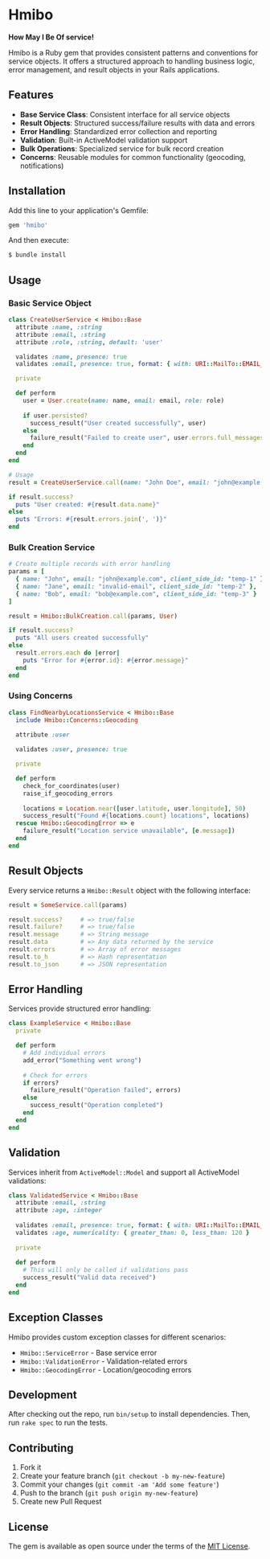# Hmibo

**How May I Be Of service!** 

Hmibo is a Ruby gem that provides consistent patterns and conventions for service objects. It offers a structured approach to handling business logic, error management, and result objects in your Rails applications.

## Features

- **Base Service Class**: Consistent interface for all service objects
- **Result Objects**: Structured success/failure results with data and errors
- **Error Handling**: Standardized error collection and reporting
- **Validation**: Built-in ActiveModel validation support
- **Bulk Operations**: Specialized service for bulk record creation
- **Concerns**: Reusable modules for common functionality (geocoding, notifications)

## Installation

Add this line to your application's Gemfile:

```ruby
gem 'hmibo'
```

And then execute:

```bash
$ bundle install
```

## Usage

### Basic Service Object

```ruby
class CreateUserService < Hmibo::Base
  attribute :name, :string
  attribute :email, :string
  attribute :role, :string, default: 'user'

  validates :name, presence: true
  validates :email, presence: true, format: { with: URI::MailTo::EMAIL_REGEXP }

  private

  def perform
    user = User.create(name: name, email: email, role: role)
    
    if user.persisted?
      success_result("User created successfully", user)
    else
      failure_result("Failed to create user", user.errors.full_messages)
    end
  end
end

# Usage
result = CreateUserService.call(name: "John Doe", email: "john@example.com")

if result.success?
  puts "User created: #{result.data.name}"
else
  puts "Errors: #{result.errors.join(', ')}"
end
```

### Bulk Creation Service

```ruby
# Create multiple records with error handling
params = [
  { name: "John", email: "john@example.com", client_side_id: "temp-1" },
  { name: "Jane", email: "invalid-email", client_side_id: "temp-2" },
  { name: "Bob", email: "bob@example.com", client_side_id: "temp-3" }
]

result = Hmibo::BulkCreation.call(params, User)

if result.success?
  puts "All users created successfully"
else
  result.errors.each do |error|
    puts "Error for #{error.id}: #{error.message}"
  end
end
```

### Using Concerns

```ruby
class FindNearbyLocationsService < Hmibo::Base
  include Hmibo::Concerns::Geocoding
  
  attribute :user

  validates :user, presence: true

  private

  def perform
    check_for_coordinates(user)
    raise_if_geocoding_errors
    
    locations = Location.near([user.latitude, user.longitude], 50)
    success_result("Found #{locations.count} locations", locations)
  rescue Hmibo::GeocodingError => e
    failure_result("Location service unavailable", [e.message])
  end
end
```

## Result Objects

Every service returns a `Hmibo::Result` object with the following interface:

```ruby
result = SomeService.call(params)

result.success?     # => true/false
result.failure?     # => true/false
result.message      # => String message
result.data         # => Any data returned by the service
result.errors       # => Array of error messages
result.to_h         # => Hash representation
result.to_json      # => JSON representation
```

## Error Handling

Services provide structured error handling:

```ruby
class ExampleService < Hmibo::Base
  private

  def perform
    # Add individual errors
    add_error("Something went wrong")
    
    # Check for errors
    if errors?
      failure_result("Operation failed", errors)
    else
      success_result("Operation completed")
    end
  end
end
```

## Validation

Services inherit from `ActiveModel::Model` and support all ActiveModel validations:

```ruby
class ValidatedService < Hmibo::Base
  attribute :email, :string
  attribute :age, :integer
  
  validates :email, presence: true, format: { with: URI::MailTo::EMAIL_REGEXP }
  validates :age, numericality: { greater_than: 0, less_than: 120 }
  
  private
  
  def perform
    # This will only be called if validations pass
    success_result("Valid data received")
  end
end
```

## Exception Classes

Hmibo provides custom exception classes for different scenarios:

- `Hmibo::ServiceError` - Base service error
- `Hmibo::ValidationError` - Validation-related errors
- `Hmibo::GeocodingError` - Location/geocoding errors

## Development

After checking out the repo, run `bin/setup` to install dependencies. Then, run `rake spec` to run the tests.

## Contributing

1. Fork it
2. Create your feature branch (`git checkout -b my-new-feature`)
3. Commit your changes (`git commit -am 'Add some feature'`)
4. Push to the branch (`git push origin my-new-feature`)
5. Create new Pull Request

## License

The gem is available as open source under the terms of the [MIT License](https://opensource.org/licenses/MIT).